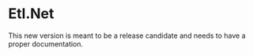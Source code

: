 # Etl.Net

This new version is meant to be a release candidate and needs to have a proper documentation.
